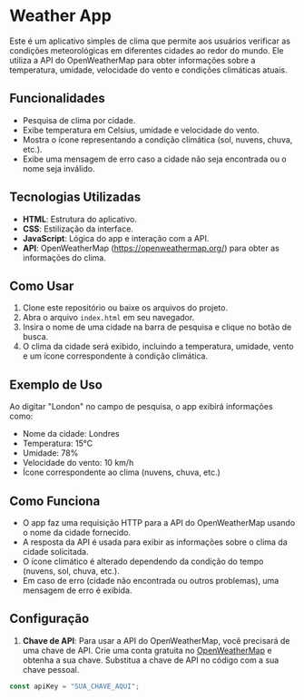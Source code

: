 # Weather App

Este é um aplicativo simples de clima que permite aos usuários verificar as condições meteorológicas em diferentes cidades ao redor do mundo. Ele utiliza a API do OpenWeatherMap para obter informações sobre a temperatura, umidade, velocidade do vento e condições climáticas atuais.

## Funcionalidades

- Pesquisa de clima por cidade.
- Exibe temperatura em Celsius, umidade e velocidade do vento.
- Mostra o ícone representando a condição climática (sol, nuvens, chuva, etc.).
- Exibe uma mensagem de erro caso a cidade não seja encontrada ou o nome seja inválido.

## Tecnologias Utilizadas

- **HTML**: Estrutura do aplicativo.
- **CSS**: Estilização da interface.
- **JavaScript**: Lógica do app e interação com a API.
- **API**: OpenWeatherMap (https://openweathermap.org/) para obter as informações do clima.

## Como Usar

1. Clone este repositório ou baixe os arquivos do projeto.
2. Abra o arquivo `index.html` em seu navegador.
3. Insira o nome de uma cidade na barra de pesquisa e clique no botão de busca.
4. O clima da cidade será exibido, incluindo a temperatura, umidade, vento e um ícone correspondente à condição climática.

## Exemplo de Uso

Ao digitar "London" no campo de pesquisa, o app exibirá informações como:

- Nome da cidade: Londres
- Temperatura: 15°C
- Umidade: 78%
- Velocidade do vento: 10 km/h
- Ícone correspondente ao clima (nuvens, chuva, etc.)

## Como Funciona

- O app faz uma requisição HTTP para a API do OpenWeatherMap usando o nome da cidade fornecido.
- A resposta da API é usada para exibir as informações sobre o clima da cidade solicitada.
- O ícone climático é alterado dependendo da condição do tempo (nuvens, sol, chuva, etc.).
- Em caso de erro (cidade não encontrada ou outros problemas), uma mensagem de erro é exibida.

## Configuração

1. **Chave de API**: Para usar a API do OpenWeatherMap, você precisará de uma chave de API. Crie uma conta gratuita no [OpenWeatherMap](https://openweathermap.org/) e obtenha a sua chave. Substitua a chave de API no código com a sua chave pessoal.

```js
const apiKey = "SUA_CHAVE_AQUI";
